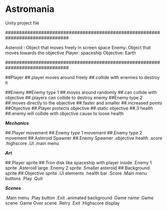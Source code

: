 # Astromania
Unity project file


###############################################################################

Asteroid : Object that moves freely in screen space
Enemy: Object that moves towards the objective
Player: spaceship
Objective: Earth

###############################################################################



##Player
	##.player moves around freely
	##.collide with enemies to destroy it

##Enemy
	##Enemy type 1
		##.moves around randomly
		##.can collide with objective
		##.players can collide to destroy enemy
	##Enemy type 2
		##.moves directly to the objective
		##.faster and smaller
		##.increased points
##Objective
	##.Player protects objective
	##.static objective
	##.3 health
	##.enemy will collide with objective cause to loose health




*******Mechanics*******

##.Player movement
##.Enemy type 1 movement
##.Enemy type 2 movement
##.Asteroid Spawner
##.Enemy Spawner
.objective health
.score
.highscore
.UI
.main menu



*******Art*******

##.Player sprite
	##.Tron disk like spaceship with player inside
.Enemy 1 sprite
	.Asteroid large
.Enemy 2 sprite
	.Smaller asteroid
##.Background sprite
##.Objective sprite
.UI elements
	.health bar
	.Score
.Main menu buttons
	.Play
	.Quit


*******Scenes*******

.Main menu
	.Play button
	.Exit
	.animated background 
	.Game name
.Game scene
.Game Over scene
	.Retry
	.Exit
	.Highscore display
